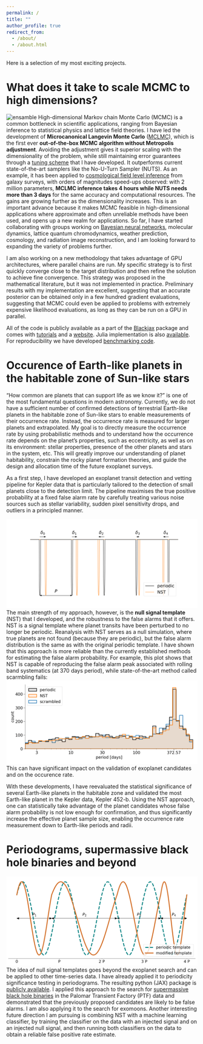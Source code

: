 ```yaml
---
permalink: /
title: ""
author_profile: true
redirect_from: 
  - /about/
  - /about.html
---
```


Here is a selection of my most exciting projects.


What does it take to scale MCMC to high dimensions?
======
![ensamble](/images/rosenbrock.gif)
High-dimensional Markov chain Monte Carlo (MCMC) is a common bottleneck in scientific applications, ranging from Bayesian inference to statistical physics and lattice field theories. I have led the development of **Microcanonical Langevin Monte Carlo** ([MCLMC](https://www.jmlr.org/papers/v24/22-1450.html)), which is the first ever **out-of-the-box MCMC algorithm without Metropolis adjustment**. Avoiding the adjustment gives it superior scaling with the dimensionality of the problem, while still maintaining error guarantees through a [tuning scheme](https://arxiv.org/abs/2412.08876) that I have developed. It outperforms current state-of-the-art samplers like the No-U-Turn Sampler (NUTS). As an example, it has been applied to [cosmological field level inference](https://arxiv.org/abs/2504.20130) from galaxy surveys, with orders of magnitudes speed-ups observed: with 2 million parameters, **MCLMC inference takes 4 hours while NUTS needs more than 3 days** for the same accuracy and computational resources. The gains are growing further as the dimensionality increases. This is an important advance because it makes MCMC feasible in high-dimensional applications where approximate and often unreliable methods have been used, and opens up a new realm for applications. So far, I have started collaborating with groups working on [Bayesian neural networks](https://openreview.net/forum?id=QMtrW8Ej98), molecular dynamics, lattice quantum chromodynamics, weather prediction, cosmology, and radiation image reconstruction, and I am looking forward to expanding the variety of problems further. 

I am also working on a new methodology that takes advantage of GPU architectures, where parallel chains are run. My specific strategy is to first quickly converge close to the target distribution and then refine the solution to achieve fine convergence. This strategy was proposed in the mathematical literature, but it was not implemented in practice. Preliminary results with my implementation are excellent, suggesting that an accurate posterior can be obtained only in a few hundred gradient evaluations, suggesting that MCMC could even be applied to problems with extremely expensive likelihood evaluations, as long as they can be run on a GPU in parallel.

All of the code is publicly available as a part of the [Blackjax](https://blackjax-devs.github.io/blackjax/) package and comes with [tutorials](https://blackjax-devs.github.io/sampling-book/algorithms/mclmc.html) and a [website](https://microcanonical-monte-carlo.netlify.app/). Julia implementation is also [available]((https://github.com/JaimeRZP/MicroCanonicalHMC.jl)). For reproducibility we have developed [benchmarking code](https://github.com/reubenharry/sampler-benchmarks).


Occurence of Earth-like planets in the habitable zone of Sun-like stars
======
“How common are planets that can support life as we know it?” is one of the most fundamental questions in modern astronomy. Currently, we do not have a sufficient number of confirmed detections of terrestrial Earth-like planets in the habitable zone of Sun-like stars to enable measurements of their occurrence rate. Instead, the occurrence rate is measured for larger planets and extrapolated. My goal is to directly measure the occurrence rate by using probabilistic methods and to understand how the occurrence rate depends on the planet’s properties, such as eccentricity, as well as on its environment: stellar properties, presence of the other planets and stars in the system, etc. This will greatly improve our understanding of planet habitability, constrain the rocky planet formation theories, and guide the design and allocation time of the future exoplanet surveys.

As a first step, I have developed an exoplanet transit detection and vetting pipeline for Kepler data that is particularly tailored to the detection of small planets close to the detection limit. The pipeline maximises the true positive probability at a fixed false alarm rate by carefully treating various noise sources such as stellar variability, sudden pixel sensitivity drops, and outliers in a principled manner. 

![NST exoplanets](/images/NST_template.png)
The main strength of my approach, however, is the **null signal template** (NST) that I developed, and the robustness to the false alarms that it offers. NST is a signal template where planet transits have been perturbed to no longer be periodic. Reanalysis with NST serves as a null simulation, where true planets are not found (because they are periodic), but the false alarm distribution is the same as with the original periodic template. I have shown that this approach is more reliable than the currently established methods for estimating the false alarm probability. For example, this plot shows that NST is capable of reproducing the false alarm peak associated with rolling band systematics (at 370 days period), while state-of-the-art method called scarmbling fails:
![inv](/images/inv.png)
This can have significant impact on the validation of exoplanet candidates and on the occurence rate.

With these developments, I have reevaluated the statistical significance of several Earth-like planets in the habitable zone and validated the most Earth-like planet in the Kepler data, Kepler 452-b. Using the NST approach, one can statistically take advantage of the planet candidates whose false alarm probability is not low enough for confirmation, and thus significantly increase the effective planet sample size, enabling the occurrence rate measurement down to Earth-like periods and radii.



Periodograms, supermassive black hole binaries and beyond
======
![NST periodograms](/images/template.png)
The idea of null signal templates goes beyond the exoplanet search and can be applied to other time-series data. I have already applied it to periodicity significance testing in periodograms. The resulting python (JAX) package is [publicly available](https://github.com/JakobRobnik/periodax). 
I applied this approach to the search for [supermassive black hole binaries](https://academic.oup.com/mnras/article/534/2/1609/7775533) in the Palomar Transient Factory (PTF) data and demonstrated that the previously proposed candidates are likely to be false alarms. I am also applying it to the search for exomoons. Another interesting future direction I am pursuing is combining NST with a machine learning classifier, by training the classifier on the data with an injected signal and on an injected null signal, and then running both classifiers on the data to obtain a reliable false positive rate estimate.
